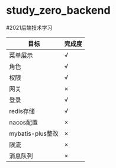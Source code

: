 # study_zero_backend
#2021后端技术学习  

| 目标             | 完成度 | 
|----------------|-----|
| 菜单展示           | √   |
  | 角色             | √   |
  | 权限             | √   |
  | 网关             | ×   |
  | 登录             | √   |
  | redis存储        | √   |
  | nacos配置        | ×   |
  | mybatis-plus整改 | ×   |
  | 限流             | ×   |
  | 消息队列           | ×   |
  